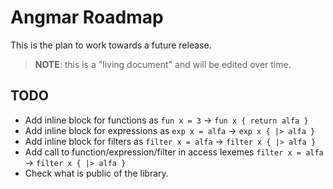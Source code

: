 # Angmar Roadmap

This is the plan to work towards a future release.

> **NOTE**: this is a "living document" and will be edited over time.

## TODO

- Add inline block for functions as `fun x = 3` -> `fun x { return alfa }`
- Add inline block for expressions as `exp x = alfa` -> `exp x { |> alfa }`
- Add inline block for filters as `filter x = alfa` -> `filter x { |> alfa }`
- Add call to function/expression/filter in access lexemes `filter x = alfa` -> `filter x { |> alfa }`
- Check what is public of the library.

